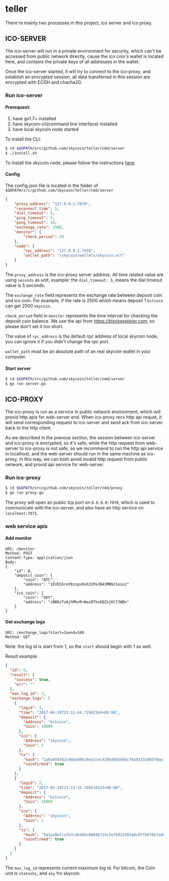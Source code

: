 # teller

There're mainly two processes in this project, ico server and ico proxy.

## ICO-SERVER

The ico-server will run in a private environment for security, which can't be accessed 
from public network directly, cause the ico coin's wallet is located here, and contains 
the private keys of all addresses in the wallet.

Once the ico-server started, it will try to connect to the ico-proxy, and establish
an encrypted session, all data transferred in this session are encrypted with ECDH and
chacha20.

### Run ico-server

#### Prerequest:
1. have go1.7+ installed
2. have skycoin-cli(command line interface) installed
3. have local skycoin node started

To install the CLI:

```bash
$ cd $GOPATH/src/github.com/skycoin/teller/cmd/server
$ ./install.sh
```

To install the skycoin node, please follow the instructions [here](https://github.com/skycoin/skycoin/blob/master/README.md).

#### Config

The config.json file is located in the folder of `$GOPATH/src/github.com/skycoin/teller/cmd/server`

```json
{
    "proxy_address": "127.0.0.1:7070",
    "reconnect_time": 5,
    "dial_timeout": 5,
    "ping_timeout": 5,
    "pong_timeout": 10,
    "exchange_rate": 2500,
    "monitor": {
        "check_period": 20
    },
    "node": {
        "rpc_address": "127.0.0.1:7430",
        "wallet_path": "/skycoin/wallets/skycoin.wlt"
    }
}
```

The `proxy_address` is the ico-proxy server address. All time related value are using `seconds`
as unit, example: the `dial_timeout: 5`, means the dial timeout value is 5 seconds.

The `exchange_rate` field represents the exchange rate between deposit coin and ico coin.
For example, if the rate is 2500 which means deposit 1 `bitcoin` can get 2500 `skycoin`.

`check_period` field in `monitor` represents the time interval for checking the deposit coin balance.
We use the api from https://blockexplorer.com, so please don't set it too short.

The value of `rpc_address` is the default rpc address of local skycoin node, you can ignore it if
you didn't change the rpc port.

`wallet_path` must be an absolute path of an real skycoin wallet in your computer.


#### Start server

```bash
$ cd $GOPATH/src/github.com/skycoin/teller/cmd/server
$ go run server.go
```

## ICO-PROXY

The ico-proxy is run as a service in public network environment, which will provid 
http apis for web-server end. When ico-proxy recv http api requet, it will send 
corresponding request to ico-server and send ack from ico-server back to the http
client.

As we described in the prevous section, the session between ico-server and ico-proxy
is encrypted, so it's safe, while the http request from web-server to ico-proxy is
not safe, so we recommend to run the http api service in localhost, and the web-server
should run in the same machine as ico-proxy, in this way, we can both avoid invalid
http request from public network, and provid api service for web-server.

### Run ico-proxy

```bash
$ cd $GOPATH/src/github.com/skycoin/teller/cmd/proxy
$ go run proxy.go
```

The proxy will open an public tcp port on `0.0.0.0:7070`, which is used to communicate
with the ico-server, and also have an http service on `localhost:7071`.

### web service apis

#### Add monitor

```
URI: /monitor
Method: POST
Content-Type: application/json
Body:
{
    "id": 0,
    "deposit_coin": {
        "coin": "BTC",
        "address": "1EVES5roY8zspu9s632PeJB43MRNJ1oiuJ"
    },
    "ico_coin": {
        "coin": "SKY",
        "address": "cBB6zToAjhMkvRrWaz8Tkv6QZxjKCfJWBx"
    }
}

```

#### Get exchange logs

```
URI: /exchange_logs?start=1&end=100
Method: GET

```

Note: the log id is start from 1, so the `start` should begin with 1 as well.

Result example:

```json
{
  "id": 0,
  "result": {
    "success": true,
    "err": ""
  },
  "max_log_id": 3,
  "exchange_logs": [
    {
      "logid": 1,
      "time": "2017-04-29T23:11:44.71962344+08:00",
      "deposit": {
        "Address": "bitcoin",
        "Coin": 10000
      },
      "ico": {
        "Address": "skycoin",
        "Coin": 2
      },
      "tx": {
        "hash": "1a0a659782c46be096c0ea1cec4285d04594bc78a93231665f0ae1b2685df639",
        "coinfirmed": true
      }
    },
    {
      "logid": 2,
      "time": "2017-04-29T23:13:15.104516523+08:00",
      "deposit": {
        "Address": "bitcoin",
        "Coin": 10000
      },
      "ico": {
        "Address": "skycoin",
        "Coin": 2
      },
      "tx": {
        "hash": "541aa8bfcafb7c4b404c0004b714c5efb922393a8c87f647057ad80f6fc0e717",
        "coinfirmed": true
      }
    }
  ]
}
```

The `max_log_id` represents current maximum log id. For bitcoin, the Coin unit is `statoshi`, and
`sky` fro skycoin.
